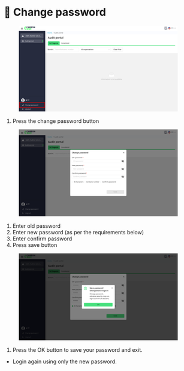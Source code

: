 # 🔐 Change password

<figure><img src="../.gitbook/assets/image (1) (1).png" alt=""><figcaption></figcaption></figure>

1. Press the change password button

<figure><img src="../.gitbook/assets/image (2) (1).png" alt=""><figcaption></figcaption></figure>

1. Enter old password
2. Enter new password (as per the requirements below)
3. Enter confirm password
4. Press save button

<figure><img src="../.gitbook/assets/image (3) (1).png" alt=""><figcaption></figcaption></figure>

1. Press the OK button to save your password and exit.

* Login again using only the new password.
